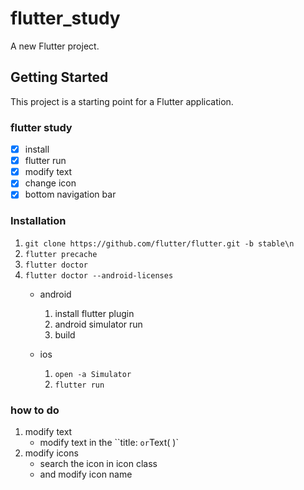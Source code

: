 # flutter_study

A new Flutter project.

## Getting Started

This project is a starting point for a Flutter application.

### flutter study

- [x] install
- [x] flutter run
- [x] modify text
- [x] change icon
- [x] bottom navigation bar

### Installation

1. `git clone https://github.com/flutter/flutter.git -b stable\n`
2. `flutter precache`
3. `flutter doctor`
4. `flutter doctor --android-licenses`
   - android
     1. install flutter plugin
     2. android simulator run
     3. build

   - ios
     1. `open -a Simulator`
     2. `flutter run`

### how to do

1. modify text
   - modify text in the ``title: ` or `Text( )`
2. modify icons
   - search the icon in icon class
   - and modify icon name
